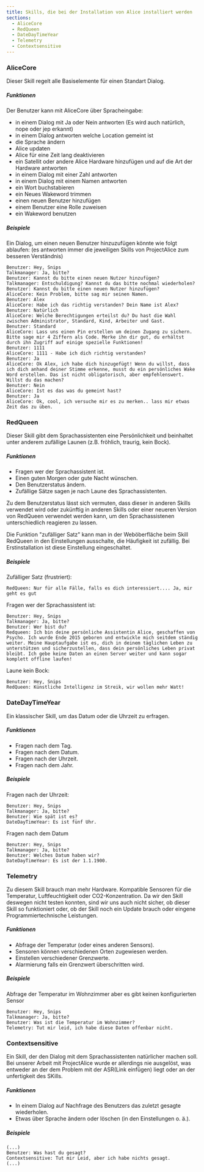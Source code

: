 ```yaml
---
title: Skills, die bei der Installation von Alice installiert werden
sections:
  - AliceCore
  - RedQueen
  - DateDayTimeYear
  - Telemetry
  - Contextsensitive
---
```


### AliceCore

Dieser Skill regelt alle Basiselemente für einen Standart Dialog.

##### Funktionen

Der Benutzer kann mit AliceCore über Spracheingabe:

 - in einem Dialog mit Ja oder Nein antworten (Es wird auch natürlich, nope oder jep erkannt)
 - in einem Dialog antworten welche Location gemeint ist
 - die Sprache ändern
 - Alice updaten
 - Alice für eine Zeit lang deaktivieren
 - ein Satellit oder andere Alice Hardware hinzufügen und auf die Art der Hardware antworten
 - in einem Dialog mit einer Zahl antworten
 - in einem Dialog mit einem Namen antworten
 - ein Wort buchstabieren
 - ein Neues Wakeword trimmen
 - einen neuen Benutzer hinzufügen
 - einem Benutzer eine Rolle zuweisen
 - ein Wakeword benutzen

##### Beispiele

Ein Dialog, um einen neuen Benutzer hinzuzufügen könnte wie folgt ablaufen: (es antworten immer die jeweiligen Skills von ProjectAlice zum besseren Verständnis)
```
Benutzer: Hey, Snips
Talkmanager: Ja, bitte?
Benutzer: Kannst du bitte einen neuen Nutzer hinzufügen?
Talkmanager: Entschuldigung? Kannst du das bitte nochmal wiederholen?
Benutzer: Kannst du bitte einen neuen Nutzer hinzufügen?
AliceCore: Kein Problem, bitte sag mir seinen Namen.
Benutzer: Alex
AliceCore: Habe ich das richtig verstanden? Dein Name ist Alex?
Benutzer: Natürlich
AliceCore: Welche Berechtigungen erteilst du? Du hast die Wahl zwischen Administrator, Standard, Kind, Arbeiter und Gast.
Benutzer: Standard
AliceCore: Lass uns einen Pin erstellen um deinen Zugang zu sichern. Bitte sage mir 4 Ziffern als Code. Merke ihn dir gut, du erhältst durch ihn Zugriff auf einige spezielle Funktionen!
Benutzer: 1111
AliceCore: 1111 - Habe ich dich richtig verstanden?
Benutzer: Ja
AliceCore: Ok Alex, ich habe dich hinzugefügt! Wenn du willst, dass ich dich anhand deiner Stimme erkenne, musst du ein persönliches Wake Word erstellen. Das ist nicht obligatorisch, aber empfehlenswert. Willst du das machen?
Benutzer: Nein
AliceCore: Ist es das was du gemeint hast?
Benutzer: Ja
AliceCore: Ok, cool, ich versuche mir es zu merken.. lass mir etwas Zeit das zu üben.
```

### RedQueen

Dieser Skill gibt dem Sprachassistenten eine Persönlichkeit und beinhaltet unter anderem zufällige Launen (z.B. fröhlich, traurig, kein Bock).

##### Funktionen

- Fragen wer der Sprachassistent ist.
- Einen guten Morgen oder gute Nacht wünschen.
- Den Benutzerstatus ändern.
- Zufällige Sätze sagen je nach Laune des Sprachassistenten.

Zu dem Benutzerstatus lässt sich vermuten, dass dieser in anderen Skills verwendet wird oder zukünftig in anderen Skills oder einer neueren Version von RedQueen verwendet werden kann, um den Sprachassistenen unterschiedlich reagieren zu lassen.

Die Funktion "zufälliger Satz" kann man in der Weböberfläche beim Skill RedQueen in den Einstellungen ausschalte, die Häufigkeit ist zufällig. Bei Erstinstallation ist diese Einstellung eingeschaltet.

##### Beispiele

Zufälliger Satz (frustriert):
```
RedQueen: Nur für alle Fälle, falls es dich interessiert.... Ja, mir geht es gut
```

Fragen wer der Sprachassistent ist:
```
Benutzer: Hey, Snips
Talkmanager: Ja, bitte?
Benutzer: Wer bist du?
Redqueen: Ich bin deine persönliche Assistentin Alice, geschaffen von Psycho. Ich wurde Ende 2015 geboren und entwickle mich seitdem ständig weiter. Meine Hauptaufgabe ist es, dich in deinem täglichen Leben zu unterstützen und sicherzustellen, dass dein persönliches Leben privat bleibt. Ich gebe keine Daten an einen Server weiter und kann sogar komplett offline laufen!
```

Laune kein Bock:
```
Benutzer: Hey, Snips
RedQueen: Künstliche Intelligenz im Streik, wir wollen mehr Watt!

```

### DateDayTimeYear

Ein klassischer Skill, um das Datum oder die Uhrzeit zu erfragen.

##### Funktionen

- Fragen nach dem Tag.
- Fragen nach dem Datum.
- Fragen nach der Uhrzeit.
- Fragen nach dem Jahr.

##### Beispiele

Fragen nach der Uhrzeit:
```
Benutzer: Hey, Snips
Talkmanager: Ja, bitte?
Benutzer: Wie spät ist es?
DateDayTimeYear: Es ist fünf Uhr.
```

Fragen nach dem Datum
```
Benutzer: Hey, Snips
Talkmanager: Ja, bitte?
Benutzer: Welches Datum haben wir?
DateDayTimeYear: Es ist der 1.1.1900.
```

### Telemetry

Zu diesem Skill brauch man mehr Hardware. Kompatible Sensoren für die Temperatur, Luftfeuchtigkeit oder CO2-Konzentration. Da wir den Skill deswegen nicht testen konnten, sind wir uns auch nicht sicher, ob dieser Skill so funktioniert oder, ob der Skill noch ein Update brauch oder eingene Programmiertechnische Leistungen.

##### Funktionen

- Abfrage der Temperatur (oder eines anderen Sensors).
- Sensoren können verschiedenen Orten zugewiesen werden.
- Einstellen verschiedener Grenzwerte.
- Alarmierung falls ein Grenzwert überschritten wird.

##### Beispiele

Abfrage der Temperatur im Wohnzimmer aber es gibt keinen konfigurierten Sensor
```
Benutzer: Hey, Snips
Talkmanager: Ja, bitte?
Benutzer: Was ist die Temperatur im Wohnzimmer?
Telemetry: Tut mir leid, ich habe diese Daten offenbar nicht.
```

### Contextsensitive

Ein Skill, der den Dialog mit dem Sprachassistenten natürlicher machen soll. Bei unserer Arbeit mit ProjectAlice wurde er allerdings nie ausgelöst, was entweder an der dem Problem mit der ASR(Link einfügen) liegt oder an der unfertigkeit des SKills.

##### Funktionen

- In einem Dialog auf Nachfrage des Benutzers das zuletzt gesagte wiederholen.
- Etwas über Sprache ändern oder löschen (in den Einstellungen o. ä.).

##### Beispiele

```
(...)
Benutzer: Was hast du gesagt?
Contextsensitive: Tut mir Leid, aber ich habe nichts gesagt.
(...)
```




